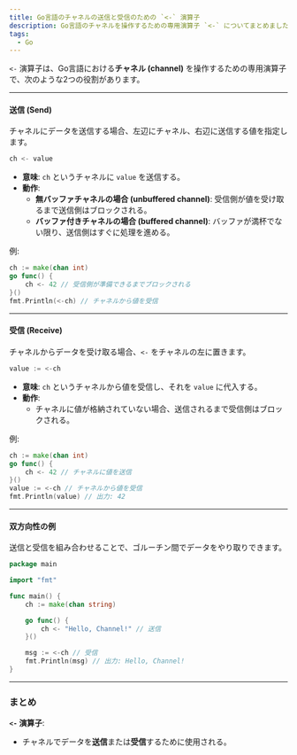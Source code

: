 ```yaml
---
title: Go言語のチャネルの送信と受信のための `<-` 演算子
description: Go言語のチャネルを操作するための専用演算子 `<-` についてまとめました。
tags:
  - Go
---
```


`<-` 演算子は、Go言語における**チャネル (channel)** を操作するための専用演算子で、次のような2つの役割があります。

---

#### **送信 (Send)**
チャネルにデータを送信する場合、左辺にチャネル、右辺に送信する値を指定します。

```go
ch <- value
```

- **意味**: `ch` というチャネルに `value` を送信する。
- **動作**:
  - **無バッファチャネルの場合 (unbuffered channel)**: 受信側が値を受け取るまで送信側はブロックされる。
  - **バッファ付きチャネルの場合 (buffered channel)**: バッファが満杯でない限り、送信側はすぐに処理を進める。

例:
```go
ch := make(chan int)
go func() {
    ch <- 42 // 受信側が準備できるまでブロックされる
}()
fmt.Println(<-ch) // チャネルから値を受信
```

---

#### **受信 (Receive)**
チャネルからデータを受け取る場合、`<-` をチャネルの左に置きます。

```go
value := <-ch
```

- **意味**: `ch` というチャネルから値を受信し、それを `value` に代入する。
- **動作**:
  - チャネルに値が格納されていない場合、送信されるまで受信側はブロックされる。

例:
```go
ch := make(chan int)
go func() {
    ch <- 42 // チャネルに値を送信
}()
value := <-ch // チャネルから値を受信
fmt.Println(value) // 出力: 42
```

---

#### **双方向性の例**
送信と受信を組み合わせることで、ゴルーチン間でデータをやり取りできます。

```go
package main

import "fmt"

func main() {
    ch := make(chan string)

    go func() {
        ch <- "Hello, Channel!" // 送信
    }()

    msg := <-ch // 受信
    fmt.Println(msg) // 出力: Hello, Channel!
}
```

---

### **まとめ**

**`<-` 演算子**:
   - チャネルでデータを**送信**または**受信**するために使用される。